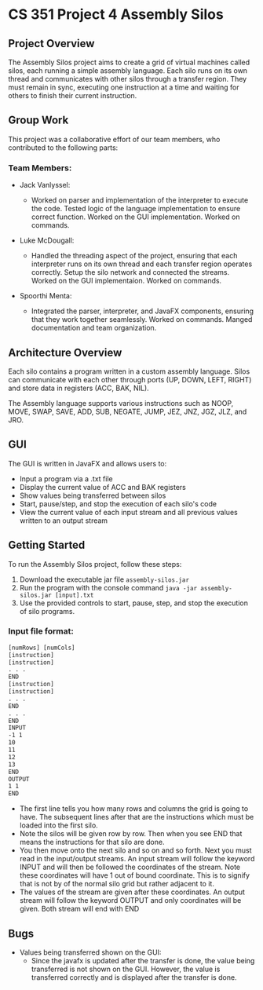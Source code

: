 # CS 351 Project 4 Assembly Silos

## Project Overview

The Assembly Silos project aims to create a grid of virtual machines called silos, each running a simple assembly language. Each silo runs on its own thread and communicates with other silos through a transfer region. They must remain in sync, executing one instruction at a time and waiting for others to finish their current instruction.


## Group Work

This project was a collaborative effort of our team members, who contributed to the following parts:
### Team Members:

- Jack Vanlyssel:
  - Worked on parser and implementation of the interpreter to execute the code. Tested logic of the language implementation to ensure correct function. Worked on the GUI implementation. Worked on commands.

- Luke McDougall:
  - Handled the threading aspect of the project, ensuring that each interpreter runs on its own thread and each transfer region operates correctly. Setup the silo network and connected the streams. Worked on the GUI implementaion. Worked on commands.

- Spoorthi Menta:
  - Integrated the parser, interpreter, and JavaFX components, ensuring that they work together seamlessly. Worked on commands. Manged documentation and team organization.

## Architecture Overview

Each silo contains a program written in a custom assembly language. Silos can communicate with each other through ports (UP, DOWN, LEFT, RIGHT) and store data in registers (ACC, BAK, NIL).

The Assembly language supports various instructions such as NOOP, MOVE, SWAP, SAVE, ADD, SUB, NEGATE, JUMP, JEZ, JNZ, JGZ, JLZ, and JRO.

## GUI

The GUI is written in JavaFX and allows users to:

- Input a program via a .txt file
- Display the current value of ACC and BAK registers
- Show values being transferred between silos
- Start, pause/step, and stop the execution of each silo's code
- View the current value of each input stream and all previous values written to an output stream


## Getting Started

To run the Assembly Silos project, follow these steps:

1. Download the executable jar file `assembly-silos.jar`
2. Run the program with the console command `java -jar assembly-silos.jar [input].txt`
3. Use the provided controls to start, pause, step, and stop the execution of silo programs.

### Input file format:

```html
[numRows] [numCols] 
[instruction]
[instruction] 
. . .
END
[instruction]
[instruction]
. . .
END
. . . 
END 
INPUT
-1 1 
10
11 
12 
13 
END 
OUTPUT
1 1 
END
```
- The first line tells you how many rows and columns the grid is going to have. The subsequent lines after that are the instructions which must be loaded into the first silo. 
- Note the silos will be given row by row. Then when you see END that means the instructions for that silo are done. 
- You then move onto the next silo and so on and so forth. Next you must read in the input/output streams.
  An input stream will follow the keyword INPUT and will then be followed the
  coordinates of the stream. Note these coordinates will have 1 out of bound
  coordinate. This is to signify that is not by of the normal silo grid but rather
  adjacent to it. 
- The values of the stream are given after these
  coordinates. An output stream will follow the keyword OUTPUT and only
  coordinates will be given. Both stream will end with END

## Bugs

- Values being transferred shown on the GUI:
    - Since the javafx is updated after the transfer is done, the value being transferred is not shown on the GUI. However, the value is transferred correctly and is displayed after the transfer is done.





